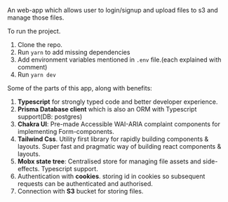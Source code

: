 An web-app which allows user to login/signup and upload files to s3 and manage those files.

To run the project.
1. Clone the repo.
2. Run `yarn` to add missing dependencies
3. Add environment variables mentioned in `.env` file.(each explained with comment)
4. Run `yarn dev`

Some of the parts of this app, along with benefits:

 1. **Typescript** for strongly typed code and better developer experience.
 2. **Prisma Database client** which is also an ORM with Typescript support(DB: postgres)
 3. **Chakra UI**: Pre-made Accessible WAI-ARIA complaint components for implementing Form-components.
 4. **Tailwind Css**. Utility first library for rapidly building components & layouts. Super fast and pragmatic way of building react components & layouts.
 5. **Mobx state tree**: Centralised store for managing file assets and side-effects. Typescript support.
 6. Authentication with **cookies**. storing id in cookies so subsequent requests can be authenticated and authorised.
 7. Connection with **S3** bucket for storing files.

